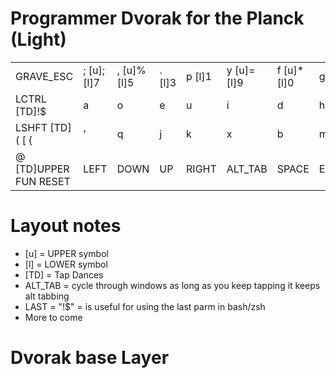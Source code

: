 # Programmer Dvorak for the Planck (Light)


|          |         |       |     |      |       |       |      |      |      |      |      |
|----------|---------|-------|-----|------|-------|-------|------|------|------|------|------|
| GRAVE_ESC | ; [u]; [l]7 | , [u]% [l]5 | . [l]3 | p [l]1 | y [u]= [l]9 | f [u]* [l]0 | g [l]2 | c [l]4 | r [u]! [l]6 | l [u]# [l]8 | BKSP |
| LCTRL [TD]!$ | a | o | e | u | i | d | h | t | n | s [TD]- _ | / [TD]\ |
| LSHFT [TD]( [ { | ' | q | j | k | x | b | m | w | v | z | LSHFT [TD]) ] } |
| @ [TD]UPPER FUN RESET | LEFT | DOWN | UP | RIGHT | ALT_TAB | SPACE | ENTER | LGUI | PGUP | PGDOWN | = [TD]LOWER |

# Layout notes
-  [u] = UPPER symbol
-  [l] = LOWER symbol
-  [TD] = Tap Dances
-  ALT_TAB = cycle through windows as long as you keep tapping it keeps alt tabbing
-  LAST = "!$" = is useful for using the last parm in bash/zsh 
-  More to come


# Dvorak base Layer
